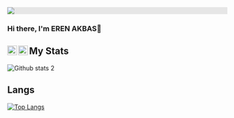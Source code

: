 
<img style="display: block;-webkit-user-select: none;margin: auto;background-color: hsl(0, 0%, 90%);" src="https://www.sanjuan.edu/cms/lib/CA01902727/Centricity/Domain/8408/coding_function.gif">

### Hi there, I'm EREN AKBAS👋

##



[<img width="22" src="https://upload.wikimedia.org/wikipedia/commons/thumb/e/e9/Linkedin_icon.svg/2048px-Linkedin_icon.svg.png" align="left" />][linkedin]
[<img width="22" src="https://upload.wikimedia.org/wikipedia/commons/thumb/e/e7/Instagram_logo_2016.svg/2048px-Instagram_logo_2016.svg.png" align="left" />][instagram]

[linkedin]:https://www.linkedin.com
[instagram]:https://www.instagram.com/_erenakbas57/

## My Stats
![Github stats 2](https://github-readme-stats.vercel.app/api?username=erenakbas57&show_icons=true&theme=radical)

## Langs
[![Top Langs](https://github-readme-stats.vercel.app/api/top-langs/?username=erenakbas57&layout=compact&theme=tokyonight)](https://github.com/erenakbas57)
